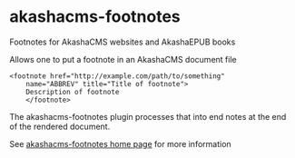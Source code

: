 # akashacms-footnotes
Footnotes for AkashaCMS websites and AkashaEPUB books

Allows one to put a footnote in an AkashaCMS document file

```
<footnote href="http://example.com/path/to/something" 
    name="ABBREV" title="Title of footnote">
    Description of footnote
    </footnote>
```

The akashacms-footnotes plugin processes that into end notes at the end of the rendered document.

See [akashacms-footnotes home page](http://akashacms.com/plugin/footnotes.html) for more information
